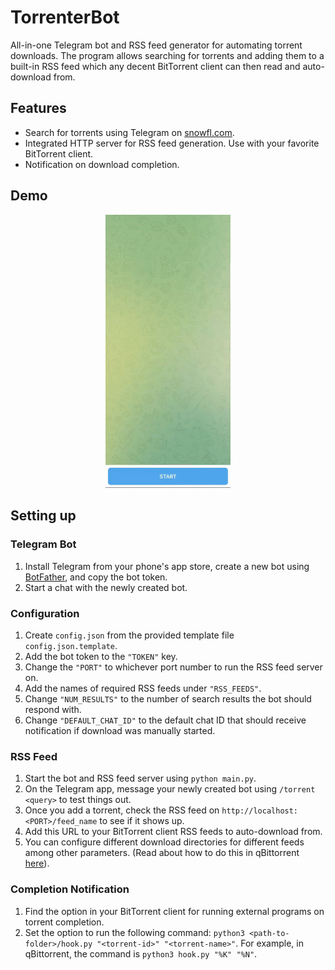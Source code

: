 # TorrenterBot
All-in-one Telegram bot and RSS feed generator for automating torrent downloads. The program allows searching for torrents and adding them to a built-in RSS feed which any decent BitTorrent client can then read and auto-download from. 

## Features
- Search for torrents using Telegram on [snowfl.com](https://snowfl.com).
- Integrated HTTP server for RSS feed generation. Use with your favorite BitTorrent client.
- Notification on download completion.

## Demo
<p align="center">
  <img src="demo.gif" style="width: 200px"/>
</p>

## Setting up
### Telegram Bot
1. Install Telegram from your phone's app store, create a new bot using [BotFather](https://t.me/BotFather), and copy the bot token.
2. Start a chat with the newly created bot.

### Configuration
1. Create `config.json` from the provided template file `config.json.template`.
2. Add the bot token to the `"TOKEN"` key.
3. Change the `"PORT"` to whichever port number to run the RSS feed server on.
4. Add the names of required RSS feeds under `"RSS_FEEDS"`.
5. Change `"NUM_RESULTS"` to the number of search results the bot should respond with.
5. Change `"DEFAULT_CHAT_ID"` to the default chat ID that should receive notification if download was manually started.

### RSS Feed
1. Start the bot and RSS feed server using `python main.py`.
2. On the Telegram app, message your newly created bot using `/torrent <query>` to test things out.
3. Once you add a torrent, check the RSS feed on `http://localhost:<PORT>/feed_name` to see if it shows up. 
4. Add this URL to your BitTorrent client RSS feeds to auto-download from. 
5. You can configure different download directories for different feeds among other parameters. (Read about how to do this in qBittorrent [here](https://thewiki.moe/tutorials/rss/)).


### Completion Notification
1. Find the option in your BitTorrent client for running external programs on torrent completion.
2. Set the option to run the following command: `python3 <path-to-folder>/hook.py "<torrent-id>" "<torrent-name>"`. For example, in qBittorrent, the command is `python3 hook.py "%K" "%N"`.
